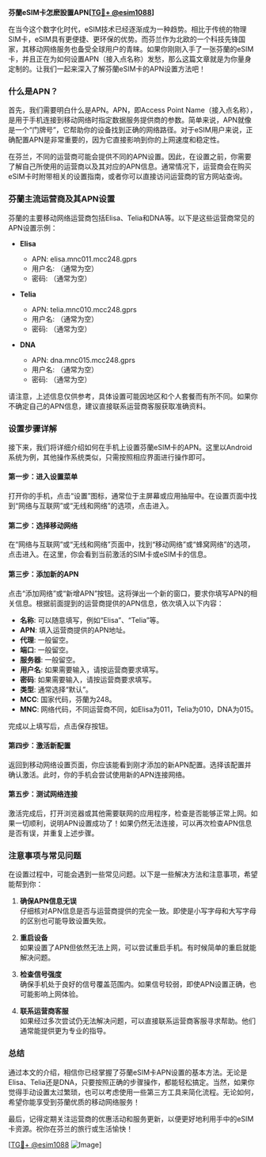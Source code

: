 **芬蘭eSIM卡怎麽設置APN[[TG💪+ @esim1088](https://t.me/s/esim1088)]**

在当今这个数字化时代，eSIM技术已经逐渐成为一种趋势。相比于传统的物理SIM卡，eSIM具有更便捷、更环保的优势。而芬兰作为北欧的一个科技先锋国家，其移动网络服务也备受全球用户的青睐。如果你刚刚入手了一张芬蘭的eSIM卡，并且正在为如何设置APN（接入点名称）发愁，那么这篇文章就是为你量身定制的。让我们一起来深入了解芬蘭eSIM卡的APN设置方法吧！

### 什么是APN？

首先，我们需要明白什么是APN。APN，即Access Point Name（接入点名称），是用于手机连接到移动网络时指定数据服务提供商的参数。简单来说，APN就像是一个“门牌号”，它帮助你的设备找到正确的网络路径。对于eSIM用户来说，正确配置APN是非常重要的，因为它直接影响到你的上网速度和稳定性。

在芬兰，不同的运营商可能会提供不同的APN设置。因此，在设置之前，你需要了解自己所使用的运营商以及其对应的APN信息。通常情况下，运营商会在购买eSIM卡时附带相关的设置指南，或者你可以直接访问运营商的官方网站查询。

### 芬蘭主流运营商及其APN设置

芬蘭的主要移动网络运营商包括Elisa、Telia和DNA等。以下是这些运营商常见的APN设置示例：

- **Elisa**
  - APN: elisa.mnc011.mcc248.gprs
  - 用户名: （通常为空）
  - 密码: （通常为空）

- **Telia**
  - APN: telia.mnc010.mcc248.gprs
  - 用户名: （通常为空）
  - 密码: （通常为空）

- **DNA**
  - APN: dna.mnc015.mcc248.gprs
  - 用户名: （通常为空）
  - 密码: （通常为空）

请注意，上述信息仅供参考，具体设置可能因地区和个人套餐而有所不同。如果你不确定自己的APN信息，建议直接联系运营商客服获取准确资料。

### 设置步骤详解

接下来，我们将详细介绍如何在手机上设置芬蘭eSIM卡的APN。这里以Android系统为例，其他操作系统类似，只需按照相应界面进行操作即可。

#### 第一步：进入设置菜单
打开你的手机，点击“设置”图标，通常位于主屏幕或应用抽屉中。在设置页面中找到“网络与互联网”或“无线和网络”的选项，点击进入。

#### 第二步：选择移动网络
在“网络与互联网”或“无线和网络”页面中，找到“移动网络”或“蜂窝网络”的选项，点击进入。在这里，你会看到当前激活的SIM卡或eSIM卡的信息。

#### 第三步：添加新的APN
点击“添加网络”或“新增APN”按钮。这将弹出一个新的窗口，要求你填写APN的相关信息。根据前面提到的运营商提供的APN信息，依次填入以下内容：
- **名称**: 可以随意填写，例如“Elisa”、“Telia”等。
- **APN**: 填入运营商提供的APN地址。
- **代理**: 一般留空。
- **端口**: 一般留空。
- **服务器**: 一般留空。
- **用户名**: 如果需要输入，请按运营商要求填写。
- **密码**: 如果需要输入，请按运营商要求填写。
- **类型**: 通常选择“默认”。
- **MCC**: 国家代码，芬蘭为248。
- **MNC**: 网络代码，不同运营商不同，如Elisa为011，Telia为010，DNA为015。

完成以上填写后，点击保存按钮。

#### 第四步：激活新配置
返回到移动网络设置页面，你应该能看到刚才添加的新APN配置。选择该配置并确认激活。此时，你的手机会尝试使用新的APN连接网络。

#### 第五步：测试网络连接
激活完成后，打开浏览器或其他需要联网的应用程序，检查是否能够正常上网。如果一切顺利，说明APN设置成功了！如果仍然无法连接，可以再次检查APN信息是否有误，并重复上述步骤。

### 注意事项与常见问题

在设置过程中，可能会遇到一些常见问题。以下是一些解决方法和注意事项，希望能帮到你：

1. **确保APN信息无误**  
   仔细核对APN信息是否与运营商提供的完全一致。即使是小写字母和大写字母的区别也可能导致设置失败。

2. **重启设备**  
   如果设置了APN但依然无法上网，可以尝试重启手机。有时候简单的重启就能解决问题。

3. **检查信号强度**  
   确保手机处于良好的信号覆盖范围内。如果信号较弱，即使APN设置正确，也可能影响上网体验。

4. **联系运营商客服**  
   如果经过多次尝试仍无法解决问题，可以直接联系运营商客服寻求帮助。他们通常能提供更为专业的指导。

### 总结

通过本文的介绍，相信你已经掌握了芬蘭eSIM卡APN设置的基本方法。无论是Elisa、Telia还是DNA，只要按照正确的步骤操作，都能轻松搞定。当然，如果你觉得手动设置太过繁琐，也可以考虑使用一些第三方工具来简化流程。无论如何，希望你能享受到芬蘭优质的移动网络服务！

最后，记得定期关注运营商的优惠活动和服务更新，以便更好地利用手中的eSIM卡资源。祝你在芬兰的旅行或生活愉快！

[[TG💪+ @esim1088](https://t.me/s/esim1088) ![Image](https://i.postimg.cc/4NQfJmqS/Snipaste-2025-05-13-00-14-12.png)]